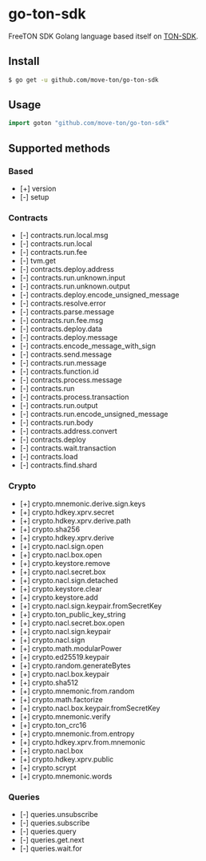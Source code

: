 # go-ton-sdk

FreeTON SDK Golang language based itself on [TON-SDK](https://github.com/tonlabs/TON-SDK).

## Install
```sh
$ go get -u github.com/move-ton/go-ton-sdk
```
## Usage
```go
import goton "github.com/move-ton/go-ton-sdk"
```
## Supported methods
### Based
- [+]	version
- [-]	setup

### Contracts
- [-]	contracts.run.local.msg
- [-]	contracts.run.local
- [-]	contracts.run.fee
- [-]	tvm.get
- [-]	contracts.deploy.address
- [-]	contracts.run.unknown.input
- [-]	contracts.run.unknown.output
- [-]	contracts.deploy.encode_unsigned_message
- [-]	contracts.resolve.error
- [-]	contracts.parse.message
- [-]	contracts.run.fee.msg
- [-]	contracts.deploy.data
- [-]	contracts.deploy.message
- [-]	contracts.encode_message_with_sign
- [-]	contracts.send.message
- [-]	contracts.run.message
- [-]	contracts.function.id
- [-]	contracts.process.message
- [-]	contracts.run
- [-]	contracts.process.transaction
- [-]	contracts.run.output
- [-]	contracts.run.encode_unsigned_message
- [-]	contracts.run.body
- [-]	contracts.address.convert
- [-]	contracts.deploy
- [-]	contracts.wait.transaction
- [-]	contracts.load
- [-]	contracts.find.shard

### Crypto
- [+]	crypto.mnemonic.derive.sign.keys
- [+]	crypto.hdkey.xprv.secret
- [+]	crypto.hdkey.xprv.derive.path
- [+]	crypto.sha256
- [+]	crypto.hdkey.xprv.derive
- [+]	crypto.nacl.sign.open
- [+]	crypto.nacl.box.open
- [+]	crypto.keystore.remove
- [+]	crypto.nacl.secret.box
- [+]	crypto.nacl.sign.detached
- [+]	crypto.keystore.clear
- [+]	crypto.keystore.add
- [+]	crypto.nacl.sign.keypair.fromSecretKey
- [+]	crypto.ton_public_key_string
- [+]	crypto.nacl.secret.box.open
- [+]	crypto.nacl.sign.keypair
- [+]	crypto.nacl.sign
- [+]	crypto.math.modularPower
- [+]	crypto.ed25519.keypair
- [+]	crypto.random.generateBytes
- [+]	crypto.nacl.box.keypair
- [+]	crypto.sha512
- [+]	crypto.mnemonic.from.random
- [+]	crypto.math.factorize
- [+]	crypto.nacl.box.keypair.fromSecretKey
- [+]	crypto.mnemonic.verify
- [+]	crypto.ton_crc16
- [+]	crypto.mnemonic.from.entropy
- [+]	crypto.hdkey.xprv.from.mnemonic
- [+]	crypto.nacl.box
- [+]	crypto.hdkey.xprv.public
- [+]	crypto.scrypt
- [+]	crypto.mnemonic.words

### Queries
- [-]	queries.unsubscribe
- [-]	queries.subscribe
- [-]	queries.query
- [-]	queries.get.next
- [-]	queries.wait.for
